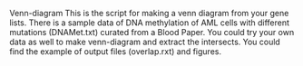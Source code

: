 Venn-diagram 
This is the script for making a venn diagram from your gene lists. 
There is a sample data of DNA methylation of AML cells with different mutations (DNAMet.txt) curated from a Blood Paper.
You could try your own data as well to make venn-diagram and extract the intersects.
You could find the example of output files (overlap.rxt) and figures. 
